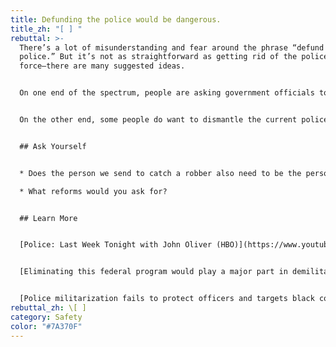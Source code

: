 ```yaml
---
title: Defunding the police would be dangerous.
title_zh: "[ ] "
rebuttal: >-
  There’s a lot of misunderstanding and fear around the phrase “defund the
  police.” But it’s not as straightforward as getting rid of the police
  force—there are many suggested ideas. 


  On one end of the spectrum, people are asking government officials to carefully look at the police budget and reinvest some of that money to other community groups or agencies. Currently, only a very small part of policing involves preventing crime that is actively in progress, or requires the use of force. Much of the day-to-day work involves standing in for other specialties: therapists, social workers, and mental health professionals. Defunding the police would mean shifting those resources to professionals who have appropriate training and are better equipped to de-escalate certain situations.


  On the other end, some people do want to dismantle the current police force. For them, the policing system is inherently unequal, and trust is damaged beyond repair. They want to start over and build up a new system from the ground up. This doesn’t mean that there would be no emergency services—just that a new system of response will be built with the community in mind. [Here is an example](https://www.npr.org/sections/live-updates-protests-for-racial-justice/2020/06/08/872416644/former-chief-of-reformed-camden-n-j-force-police-need-consent-of-the-people) of how Camden, NJ did this successfully in 2013.


  ## Ask Yourself


  * Does the person we send to catch a robber also need to be the person we send to interview a rape victim or document a fender bender? Should one profession be expected to do all that important community care (with very little training) all at the same time?

  * What reforms would you ask for?


  ## Learn More


  [Police: Last Week Tonight with John Oliver (HBO)](https://www.youtube.com/watch?v=Wf4cea5oObY)


  [Eliminating this federal program would play a major part in demilitarizing the police (Fast Company)](https://www.fastcompany.com/90513061/eliminating-this-federal-program-would-play-a-major-part-in-demilitarizing-the-police)


  [Police militarization fails to protect officers and targets black communities, study finds (PBS)](https://www.pbs.org/newshour/science/police-militarization-fails-to-protect-officers-and-targets-black-communities-study-finds)
rebuttal_zh: \[ ]
category: Safety
color: "#7A370F"
---
```

